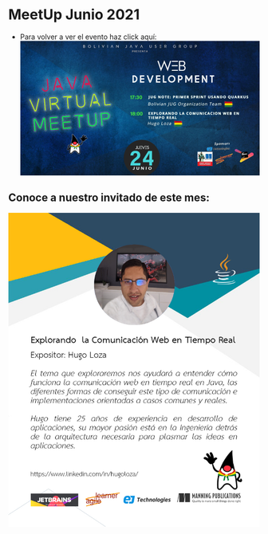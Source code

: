 # MeetUp Junio 2021

- Para volver a ver el evento haz click aquí:
  [![IMAGE](img/invite2021June.png)](https://www.youtube.com/watch?v=SiPWx0Eazfo&t=425s)  

## Conoce a nuestro invitado de este mes:
  
  ![About Hugo](img/about_hugo.jpg)
